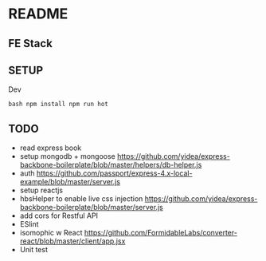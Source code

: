 # README

## FE Stack


## SETUP

Dev 

`bash
npm install
npm run hot
`

## TODO
- read express book
- setup mongodb + mongoose https://github.com/yidea/express-backbone-boilerplate/blob/master/helpers/db-helper.js
- auth
https://github.com/passport/express-4.x-local-example/blob/master/server.js
- setup reactjs
- hbsHelper to enable live css injection 
https://github.com/yidea/express-backbone-boilerplate/blob/master/server.js
- add cors for Restful API
- ESlint 
- isomophic w React https://github.com/FormidableLabs/converter-react/blob/master/client/app.jsx
- Unit test
  
